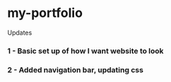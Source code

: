# my-portfolio

Updates

### 1 - Basic set up of how I want website to look

### 2 - Added navigation bar, updating css
